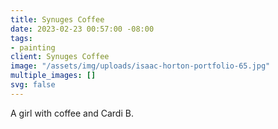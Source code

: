 ```yaml
---
title: Synuges Coffee
date: 2023-02-23 00:57:00 -08:00
tags:
- painting
client: Synuges Coffee
image: "/assets/img/uploads/isaac-horton-portfolio-65.jpg"
multiple_images: []
svg: false
---
```


A girl with coffee and Cardi B.